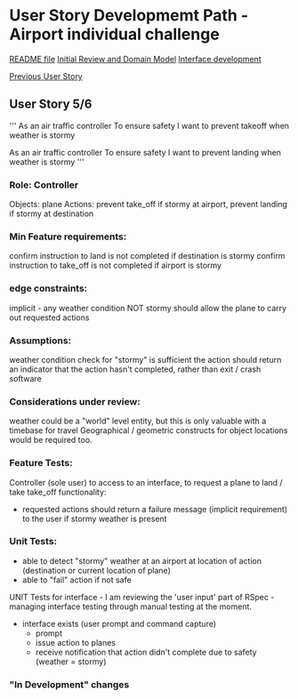 # User Story Developmemt Path - Airport individual challenge
[README file](../README.md)
[Initial Review and Domain Model](initial_review.md)
[Interface development](dev_interface.md)

[Previous User Story](dev_us4.md)  


## User Story 5/6
'''
As an air traffic controller
To ensure safety
I want to prevent takeoff when weather is stormy

As an air traffic controller
To ensure safety
I want to prevent landing when weather is stormy
'''

### Role: Controller
Objects: plane
Actions: prevent take_off if stormy at airport, prevent landing if stormy at destination

### Min Feature requirements:
confirm instruction to land is not completed if destination is stormy
confirm instruction to take_off is not completed if airport is stormy

### edge constraints:
implicit - any weather condition NOT stormy should allow the plane to carry out requested actions  

### Assumptions:
weather condition check for "stormy" is sufficient
the action should return an indicator that the action hasn't completed, rather than exit / crash software

### Considerations under review:
weather could be a "world" level entity, but this is only valuable with a timebase for travel
Geographical / geometric constructs for object locations would be required too.

### Feature Tests:
Controller (sole user) to access to an interface, to request a plane to land / take take_off
functionality:
  - requested actions should return a failure message (implicit requirement) to the user if stormy weather is present


### Unit Tests:
 - able to detect "stormy" weather at an airport at location of action (destination or current location of plane)
 - able to "fail" action if not safe

 UNIT Tests for interface - I am reviewing the 'user input' part of RSpec - managing interface testing through manual testing at the moment.
 - interface exists (user prompt and command capture)
   - prompt
   - issue action to planes
   - receive notification that action didn't complete due to safety (weather = stormy)

### "In Development" changes
